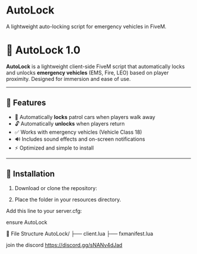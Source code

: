 # AutoLock
A lightweight auto-locking script for emergency vehicles in FiveM.
# 🚓 AutoLock 1.0

**AutoLock** is a lightweight client-side FiveM script that automatically locks and unlocks **emergency vehicles** (EMS, Fire, LEO) based on player proximity. Designed for immersion and ease of use.

---

## 🔧 Features

- 🔐 Automatically **locks** patrol cars when players walk away
- 🔓 Automatically **unlocks** when players return
- ✅ Works with emergency vehicles (Vehicle Class 18)
- 🔊 Includes sound effects and on-screen notifications
- ⚡ Optimized and simple to install

---

## 🧰 Installation

1. Download or clone the repository:

2. Place the folder in your resources directory.

Add this line to your server.cfg:

ensure AutoLock

📁 File Structure
AutoLock/
├── client.lua
├── fxmanifest.lua


join the discord https://discord.gg/sNANv4dJad
